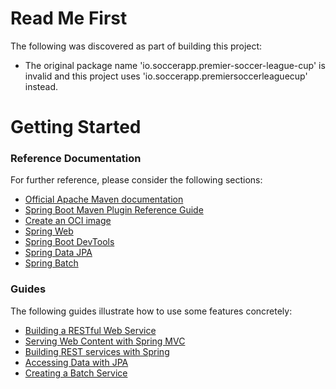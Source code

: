 # Read Me First
The following was discovered as part of building this project:

* The original package name 'io.soccerapp.premier-soccer-league-cup' is invalid and this project uses 'io.soccerapp.premiersoccerleaguecup' instead.

# Getting Started

### Reference Documentation
For further reference, please consider the following sections:

* [Official Apache Maven documentation](https://maven.apache.org/guides/index.html)
* [Spring Boot Maven Plugin Reference Guide](https://docs.spring.io/spring-boot/docs/2.5.5/maven-plugin/reference/html/)
* [Create an OCI image](https://docs.spring.io/spring-boot/docs/2.5.5/maven-plugin/reference/html/#build-image)
* [Spring Web](https://docs.spring.io/spring-boot/docs/2.5.5/reference/htmlsingle/#boot-features-developing-web-applications)
* [Spring Boot DevTools](https://docs.spring.io/spring-boot/docs/2.5.5/reference/htmlsingle/#using-boot-devtools)
* [Spring Data JPA](https://docs.spring.io/spring-boot/docs/2.5.5/reference/htmlsingle/#boot-features-jpa-and-spring-data)
* [Spring Batch](https://docs.spring.io/spring-boot/docs/2.5.5/reference/htmlsingle/#howto-batch-applications)

### Guides
The following guides illustrate how to use some features concretely:

* [Building a RESTful Web Service](https://spring.io/guides/gs/rest-service/)
* [Serving Web Content with Spring MVC](https://spring.io/guides/gs/serving-web-content/)
* [Building REST services with Spring](https://spring.io/guides/tutorials/bookmarks/)
* [Accessing Data with JPA](https://spring.io/guides/gs/accessing-data-jpa/)
* [Creating a Batch Service](https://spring.io/guides/gs/batch-processing/)

